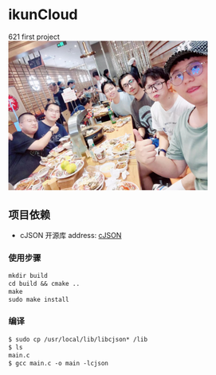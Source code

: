 # ikunCloud
621 first project</br>
<img src="https://github.com/lexiaoyao12138/ikunCloud/blob/main/config/png/621.jpg?raw=true" width="400px" alt="大帅逼">

## 项目依赖
- cJSON 开源库
address: [cJSON](https://github.com/DaveGamble/cJSON)
### 使用步骤
```shell
mkdir build
cd build && cmake ..
make
sudo make install
```
### 编译
```shell
$ sudo cp /usr/local/lib/libcjson* /lib
$ ls 
main.c 
$ gcc main.c -o main -lcjson
```
